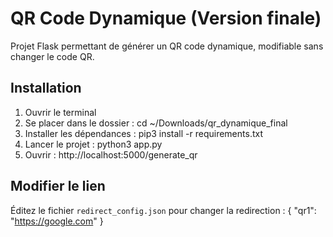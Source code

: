 # QR Code Dynamique (Version finale)

Projet Flask permettant de générer un QR code dynamique, modifiable sans changer le code QR.

## Installation

1. Ouvrir le terminal
2. Se placer dans le dossier : cd ~/Downloads/qr_dynamique_final
3. Installer les dépendances : pip3 install -r requirements.txt
4. Lancer le projet : python3 app.py
5. Ouvrir : http://localhost:5000/generate_qr

## Modifier le lien

Éditez le fichier `redirect_config.json` pour changer la redirection :
{
  "qr1": "https://google.com"
}